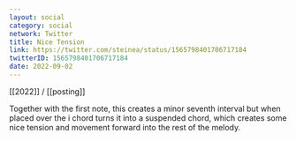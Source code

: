 ```yaml
---
layout: social
category: social
network: Twitter
title: Nice Tension
link: https://twitter.com/steinea/status/1565798401706717184
twitterID: 1565798401706717184
date: 2022-09-02
---
```


[[2022]] / [[posting]]

Together with the first note, this creates a minor seventh interval but when placed over the i chord turns it into a suspended chord, which creates some nice tension and movement forward into the rest of the melody.
